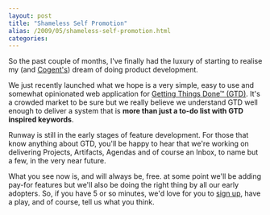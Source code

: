 ```yaml
---
layout: post
title: "Shameless Self Promotion"
alias: /2009/05/shameless-self-promotion.html
categories:
---
```

So the past couple of months, I've finally had the luxury of starting to realise my (and [Cogent's](http://www.cogent.co)) dream of doing product development.

We just recently launched what we hope is a very simple, easy to use and somewhat opinionated web application for [Getting Things Done&trade; (GTD)](http://www.runwayapp.com/). It's a crowded market to be sure but we really believe we understand GTD well enough to deliver a system that is **more than just a to-do list with GTD inspired keywords**.

Runway is still in the early stages of feature development. For those that know anything about GTD, you'll be happy to hear that we're working on delivering Projects, Artifacts, Agendas and of course an Inbox, to name but a few, in the very near future.

What you see now is, and will always be, free. at some point we'll be adding pay-for features but we'll also be doing the right thing by all our early adopters. So, if you have 5 or so minutes, we'd love for you to [sign up](http://www.runwayapp.com/signup), have a play, and of course, tell us what you think.
